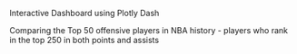 Interactive Dashboard using Plotly Dash

Comparing the Top 50 offensive players in NBA history - players who rank in the top 250 in both points and assists
